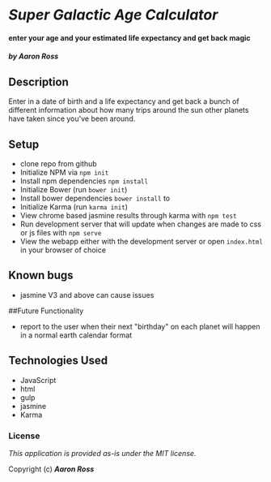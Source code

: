 # _Super Galactic Age Calculator_

#### enter your age and your estimated life expectancy and get back magic

##### by Aaron Ross

## Description

Enter in a date of birth and a life expectancy and get back a bunch of different information about how many trips around the sun other planets have taken since you've been around.

## Setup
* clone repo from github
* Initialize NPM via  ```npm init```
* Install npm dependencies ```npm install```
* Initialize Bower (run ```bower init```)
* Install bower dependencies ```bower install``` to
* Initialize Karma (run ```karma init```)
* View chrome based jasmine results through karma with ```npm test```
* Run development server that will update when changes are made to css or js files with ```npm serve```
* View the webapp either with the development server or open ```index.html``` in your browser of choice

## Known bugs
* jasmine V3 and above can cause issues

##Future Functionality
* report to the user when their next "birthday" on each planet will happen in a normal earth calendar format

## Technologies Used
* JavaScript
* html
* gulp
* jasmine
* Karma


### License
*This application is provided as-is under the MIT license.*

Copyright (c) **_Aaron Ross_**
